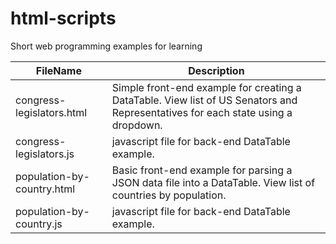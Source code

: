 # html-scripts
Short web programming examples for learning

FileName      | Description
------------- | -------------  
congress-legislators.html | Simple front-end example for creating a DataTable.  View list of US Senators and Representatives for each state using a dropdown.  
congress-legislators.js | javascript file for back-end DataTable example.
population-by-country.html | Basic front-end example for parsing a JSON data file into a DataTable.  View list of countries by population.
population-by-country.js | javascript file for back-end DataTable example.









